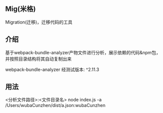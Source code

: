 ## Mig(米格)
Migration(迁移)，迁移代码的工具

## 介绍 
基于webpack-bundle-analyzer产物文件进行分析，展示依赖的代码&npm包，并按照目录结构将其自动复制出来

webpack-bundle-analyzer 经测试版本: ^2.11.3


## 用法
<分析文件路径>:<文件目录名>
node index.js -a /Users/wubaCunzhen/dist/a.json:wubaCunzhen
